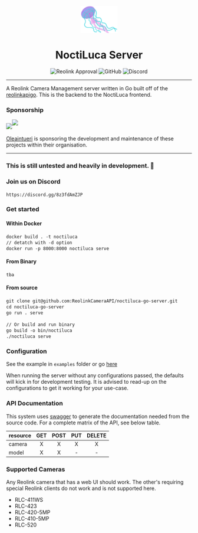 <p align="center"><img src="https://github.com/ReolinkCameraAPI/noctiluca-go-server/blob/main/.assets/noctiluca.png" width=100px></p>
<h1 align="center">NoctiLuca Server</h1>

<p align="center">
<img alt="Reolink Approval" src="https://img.shields.io/badge/reolink-approved-blue?style=flat-square">
<img alt="GitHub" src="https://img.shields.io/github/license/ReolinkCameraApi/noctiluca-go-server?style=flat-square">
<img alt="Discord" src="https://img.shields.io/discord/773257004911034389?style=flat-square">
</p>

---

A Reolink Camera Management server written in Go built off of
the [reolinkapigo](https://github.com/ReolinkCameraAPI/reolinkapigo). This is the backend to the NoctiLuca frontend.

### Sponsorship

<a href="https://oleaintueri.com"><img src="https://oleaintueri.com/images/oliv.svg" width="60px"/><img width="200px" style="padding-bottom: 10px" src="https://oleaintueri.com/images/oleaintueri.svg"/></a>

[Oleaintueri](https://oleaintueri.com) is sponsoring the development and maintenance of these projects within their
organisation.


---

### This is still untested and heavily in development. :construction:

### Join us on Discord

    https://discord.gg/8z3fdAmZJP

### Get started

#### Within Docker

    docker build . -t noctiluca
    // detatch with -d option
    docker run -p 8000:8000 noctiluca serve

#### From Binary

    tba

#### From source

    git clone git@github.com:ReolinkCameraAPI/noctiluca-go-server.git
    cd noctiluca-go-server
    go run . serve
    
    // Or build and run binary
    go build -o bin/noctiluca
    ./noctiluca serve

### Configuration

See the example in `examples` folder or go
[here](https://github.com/ReolinkCameraAPI/noctilucago/blob/main/examples/Configuration.md)

When running the server without any configurations passed, the defaults will kick in for development testing. It is
advised to read-up on the configurations to get it working for your use-case.

### API Documentation

This system uses [swagger](https://github.com/go-swagger/go-swagger) to generate the documentation needed from the
source code. For a complete matrix of the API, see below table.

| resource | GET | POST | PUT | DELETE | 
| :------------- | :----------: | :-----------: | :-----------: | :-----------: |
| camera | X | X | X | X |
| model | X | X | - | - |

### Supported Cameras

Any Reolink camera that has a web UI should work. The other's requiring special Reolink clients do not work and is not
supported here.

- RLC-411WS
- RLC-423
- RLC-420-5MP
- RLC-410-5MP
- RLC-520